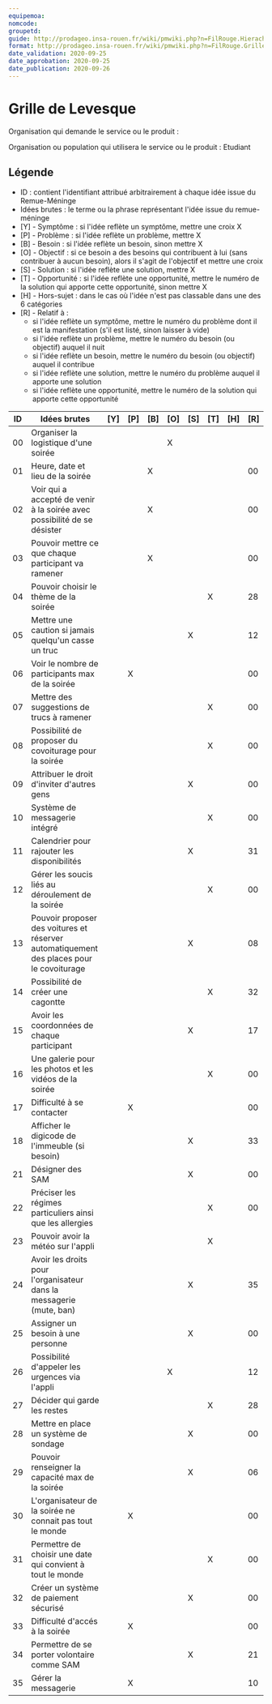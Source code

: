 ```yaml
---
equipemoa: 
nomcode: 
groupetd: 
guide: http://prodageo.insa-rouen.fr/wiki/pmwiki.php?n=FilRouge.HierachiserBesoins
format: http://prodageo.insa-rouen.fr/wiki/pmwiki.php?n=FilRouge.GrilleLevesque
date_validation: 2020-09-25
date_approbation: 2020-09-25
date_publication: 2020-09-26
---
```


# Grille de Levesque

Organisation qui demande le service ou le produit : 

Organisation ou population qui utilisera le service ou le produit : Etudiant

## Légende
 - ID : contient l'identifiant attribué arbitrairement à chaque idée issue du Remue-Méninge
 - Idées brutes : le terme ou la phrase représentant l'idée issue du remue-méninge
 - [Y] - Symptôme : si l'idée reflète un symptôme, mettre une croix X
 - [P] - Problème : si l'idée reflète un problème, mettre X
 - [B] - Besoin : si l'idée reflète un besoin, sinon mettre X
 - [O] - Objectif : si ce besoin a des besoins qui contribuent à lui (sans contribuer à aucun besoin), alors il s'agit de l'objectif et mettre une croix
 - [S] - Solution : si l'idée reflète une solution, mettre X
 - [T] - Opportunité : si l'idée reflète une opportunité, mettre le numéro de la solution qui apporte cette opportunité, sinon mettre X
 - [H] - Hors-sujet : dans le cas où l'idée n'est pas classable dans une des 6 catégories
 - [R] - Relatif à :
   - si l'idée reflète un symptôme, mettre le numéro du problème dont il est la manifestation (s'il est listé, sinon laisser à vide)
   - si l'idée reflète un problème, mettre le numéro du besoin (ou objectif) auquel il nuit
   - si l'idée reflète un besoin, mettre le numéro du besoin (ou objectif) auquel il contribue
   - si l'idée reflète une solution, mettre le numéro du problème auquel il apporte une solution
   - si l'idée reflète une opportunité, mettre le numéro de la solution qui apporte cette opportunité

| ID | Idées brutes                 | [Y] | [P] | [B] | [O] | [S] | [T] | [H] | [R] |
|----|------------------------------|----------|----------|--------|-------------|----------|----------|-----------|------------|
| 00 | Organiser la logistique d'une soirée | | | | X | | | | |
| 01 | Heure, date et lieu de la soirée | | | X | | | | | 00 |
| 02 | Voir qui a accepté de venir à la soirée avec possibilité de se désister | | | X | | | | | 00 |
| 03 | Pouvoir mettre ce que chaque participant va ramener | | | X | | | | | 00 |
| 04 | Pouvoir choisir le thème de la soirée | | | | | | X | | 28 |
| 05 | Mettre une caution si jamais quelqu'un casse un truc | | | | | X | | | 12 |
| 06 | Voir le nombre de participants max de la soirée | | X | | | | | | 00 |
| 07 | Mettre des suggestions de trucs à ramener | | | | | | X | | 00 |
| 08 | Possibilité de proposer du covoiturage pour la soirée | | | | | | X | | 00 |
| 09 | Attribuer le droit d'inviter d'autres gens  | | | | | X | | | 00 |
| 10 | Système de messagerie intégré | | | | | | X | | 00 |
| 11 | Calendrier pour rajouter les disponibilités | | | | | X | | | 31 |
| 12 | Gérer les soucis liés au déroulement de la soirée | | | | | | X | | 00 |
| 13 | Pouvoir proposer des voitures et réserver automatiquement des places pour le covoiturage | | | | | X | | | 08 |
| 14 | Possibilité de créer une cagontte | | | | | | X | | 32 |
| 15 | Avoir les coordonnées de chaque participant | | | | | X | | | 17 | 	
| 16 | Une galerie pour les photos et les vidéos de la soirée | | | | | | X | | 00 |
| 17 | Difficulté à se contacter | | X | | | | | | 00 |
| 18 | Afficher le digicode de l'immeuble (si besoin) | | | | | X | | | 33 |
| 21 | Désigner des SAM | | | | | X | | | 00 |
| 22 | Préciser les régimes particuliers ainsi que les allergies | | | | | | X | | 00 |
| 23 | Pouvoir avoir la météo sur l'appli | | | | | | X | | |
| 24 | Avoir les droits pour l'organisateur dans la messagerie (mute, ban) | | | | | X | | | 35 |
| 25 | Assigner un besoin à une personne | | | | | X | | | 00 |
| 26 | Possibilité d'appeler les urgences via l'appli | | | | X | | | | 12 |
| 27 | Décider qui garde les restes | | | | | | X | | 28 |
| 28 | Mettre en place un système de sondage | | | | | X | | | 00 |
| 29 | Pouvoir renseigner la capacité max de la soirée | | | | | X | | | 06 |
| 30 | L'organisateur de la soirée ne connait pas tout le monde | | X | | | | | | 00 |
| 31 | Permettre de choisir une date qui convient à tout le monde | | | | | | X | | 00 |
| 32 | Créer un système de paiement sécurisé | | | | | X | | | 00 |
| 33 | Difficulté d'accés à la soirée | | X | | | | | | 00 |
| 34 | Permettre de se porter volontaire comme SAM | | | | | X | | | 21 |
| 35 | Gérer la messagerie | | X | | | | | | 10 |
